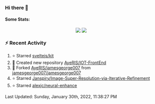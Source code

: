 ### Hi there 👋

#### Some Stats:
<p align="center">
    <img align="center" src="https://github-readme-stats.vercel.app/api?username=AyeRlS&hide=stars&count_private=true&theme=dark" />
    <img align="center" src="https://github-readme-stats.vercel.app/api/top-langs/?username=AyeRlS&hide=html,css,scss,less&langs_count=10&layout=compact&theme=dark" />
</p>
<!--
[![Anurag's github stats](https://github-readme-stats-chi-wheat.vercel.app/api?username=AyeRlS&hide=stars&count_private=true&theme=dracula)](https://github.com/anuraghazra/github-readme-stats)
[![Top Langs](https://github-readme-stats-chi-wheat.vercel.app/api/top-langs/?username=AyeRlS&hide=html,css,scss,less&langs_count=10&layout=compact&theme=dracula)](https://github.com/anuraghazra/github-readme-stats)
[![willianrod's wakatime stats](https://github-readme-stats.vercel.app/api/wakatime?username=Ayeris)](https://github.com/anuraghazra/github-readme-stats)
-->
<!--START_SECTION:waka-->

<!--END_SECTION:waka-->

### :zap: Recent Activity

<!--RECENT_ACTIVITY:start-->
1. ⭐ Starred [sveltejs/kit](https://github.com/sveltejs/kit)
2. 📔 Created new repository [AyeRlS/IOT-FrontEnd](https://github.com/AyeRlS/IOT-FrontEnd)
3. 🔱 Forked [AyeRlS/jamesgeorge007](https://github.com/AyeRlS/jamesgeorge007) from [jamesgeorge007/jamesgeorge007](https://github.com/jamesgeorge007/jamesgeorge007)
4. ⭐ Starred [Janspiry/Image-Super-Resolution-via-Iterative-Refinement](https://github.com/Janspiry/Image-Super-Resolution-via-Iterative-Refinement)
5. ⭐ Starred [alexjc/neural-enhance](https://github.com/alexjc/neural-enhance)
<!--RECENT_ACTIVITY:end-->

<!--RECENT_ACTIVITY:last_update-->
Last Updated: Sunday, January 30th, 2022, 11:38:27 PM
<!--RECENT_ACTIVITY:last_update_end-->

<!--
**AyeRlS/AyeRlS** is a ✨ _special_ ✨ repository because its `README.md` (this file) appears on your GitHub profile.

Here are some ideas to get you started:

- 🔭 I’m currently working on ...
- 🌱 I’m currently learning ...
- 👯 I’m looking to collaborate on ...
- 🤔 I’m looking for help with ...
- 💬 Ask me about ...
- 📫 How to reach me: ...
- 😄 Pronouns: fucking hell
- ⚡ Fun fact: ...
-->
